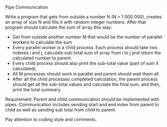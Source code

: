 Pipe Communication

Write a program that gets from outside a number N (N > 1 000 000), creates an array of size N and fills it with random integer numbers. 
After that program should calculate the sum of array this way:
- Get from outside another number M that would be the number of parallel workers to calculate the sum
- Every parallel worker is a child process. Each process should take two indexes i and j, calculate sub-total sum of array from i to j and return the calculated number to parent.
- Every child process should also print the sub-total value (part of sum it calculated).
- All M processes should work in parallel and parent should wait them all
- After all the child processes completed calculation, the parent process should get all the sub-total values and calculate the final sum, and then, print the total summary.

Requirement: Parent and child communication should be implemented with pipes. Communication includes sending start and end index from parent to child as well as sending sub total from child to parent.

Pay attention to coding style and comments. 
